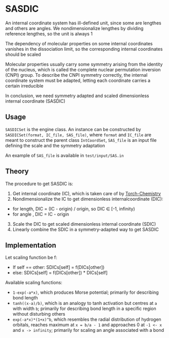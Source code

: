 # SASDIC
An internal coordinate system has ill-defined unit, since some are lengthes and others are angles. We nondimensionalize lengthes by dividing reference lengthes, so the unit is always 1

The dependency of molecular properties on some internal coordinates vanishes in the dissociation limit, so the corresponding internal coordinates should be scaled

Molecular properties usually carry some symmetry arising from the identity of the nucleus, which is called the complete nuclear permutation inversion (CNPI) group. To describe the CNPI symmetry correctly, the internal coordinate system must be adapted, letting each coordinate carries a certain irreducible

In conclusion, we need symmetry adapted and scaled dimensionless internal coordinate (SASDIC)

## Usage
`SASDICSet` is the engine class. An instance can be constructed by `SASDICSet(format, IC_file, SAS_file)`, where `format` and `IC_file` are meant to construct the parent class `IntCoordSet`, `SAS_file` is an input file defining the scale and the symmetry adaptation

An example of `SAS_file` is available in `test/input/SAS.in`

## Theory
The procedure to get SASDIC is:
1. Get internal coordinate (IC), which is taken care of by [Torch-Chemistry](https://github.com/YifanShenSZ/Torch-Chemistry)
2. Nondimensionalize the IC to get dimensionless internalcoordinate (DIC):
* for length, DIC = (IC - origin) / origin, so DIC ∈ [-1, infinity)
* for angle , DIC =  IC - origin
3. Scale the DIC to get scaled dimensionless internal coordinate (SDIC)
4. Linearly combine the SDIC in a symmetry-adapted way to get SASDIC

## Implementation
Let scaling function be f:
* If self == other: SDICs[self] = f(DICs[other])
* else:             SDICs[self] = f(DICs[other]) * DICs[self]

Available scaling functions:
* `1-exp(-a*x)`, which produces Morse potential; primarily for describing bond length
* `tanh((x-a)/b)`, which is an analogy to tanh activation but centres at `a` with width `b`; primarily for describing bond length in a specific region without disturbing others
* `exp(-a*x)*(1+x)^b`, which resembles the radial distribution of hydrogen orbitals, reaches maximum at `x = b/a - 1` and approaches 0 at `-1 <- x` and `x -> infinity`; primarily for scaling an angle associated with a bond
